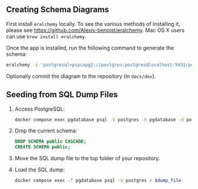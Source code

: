 ## Creating Schema Diagrams

First install `eralchemy` locally. To see the various methods of installing it, please see https://github.com/Alexis-benoist/eralchemy. Mac OS X users can use `brew install eralchemy`.

Once the app is installed, run the following command to generate the schema:

```sh
eralchemy -i 'postgresql+psycopg2://postgres:postgres@localhost:5431/postgres' -o docs/dev/schema-current.pdf
```

Optionally commit the diagram to the repository (in `docs/dev`).

## Seeding from SQL Dump Files

1. Access PostgreSQL:

    ```sh
    docker compose exec pgdatabase psql -U postgres -h pgdatabase -d postgres
    ```

2. Drop the current schema:

    ```sql
    DROP SCHEMA public CASCADE;
    CREATE SCHEMA public;
    ```

3. Move the SQL dump file to the top folder of your repository.

4. Load the SQL dump:

    ```sh
    docker compose exec -T pgdatabase psql -U postgres < $dump_file
    ```
